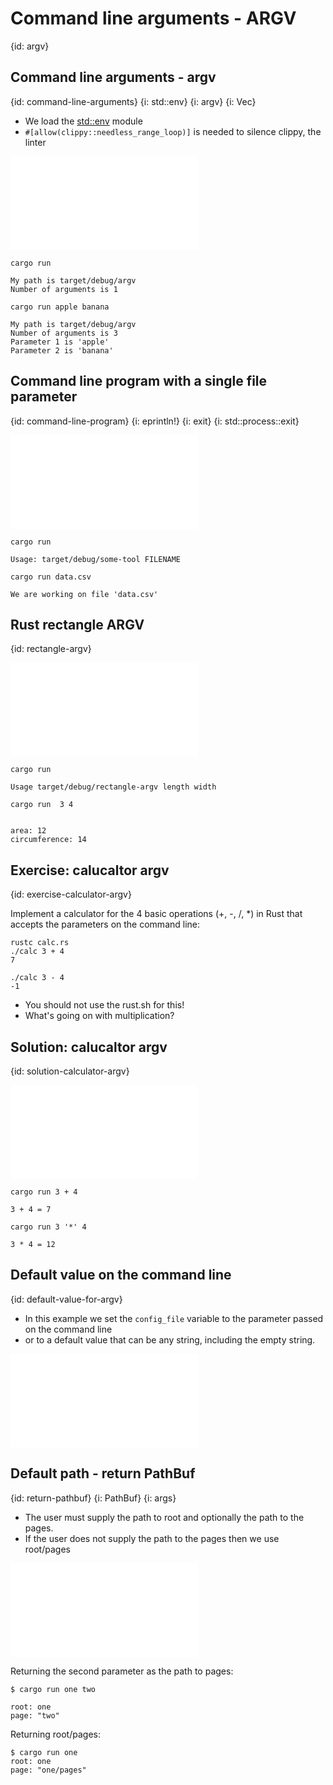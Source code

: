 # Command line arguments - ARGV
{id: argv}

## Command line arguments - argv
{id: command-line-arguments}
{i: std::env}
{i: argv}
{i: Vec}

* We load the [std::env](https://doc.rust-lang.org/std/env/) module
* `#[allow(clippy::needless_range_loop)]` is needed to silence clippy, the linter

![](examples/argv/argv/src/main.rs)

```
cargo run

My path is target/debug/argv
Number of arguments is 1
```

```
cargo run apple banana

My path is target/debug/argv
Number of arguments is 3
Parameter 1 is 'apple'
Parameter 2 is 'banana'
```

## Command line program with a single file parameter
{id: command-line-program}
{i: eprintln!}
{i: exit}
{i: std::process::exit}

![](examples/argv/some-tool/src/main.rs)

```
cargo run

Usage: target/debug/some-tool FILENAME
```

```
cargo run data.csv

We are working on file 'data.csv'
```

## Rust rectangle ARGV
{id: rectangle-argv}

![](examples/argv/rectangle-argv/src/main.rs)

```
cargo run

Usage target/debug/rectangle-argv length width
```

```
cargo run  3 4


area: 12
circumference: 14
```

## Exercise: calucaltor argv
{id: exercise-calculator-argv}

Implement a calculator for the 4 basic operations (+, -, /, *) in Rust that accepts the parameters on the command line:

```
rustc calc.rs
./calc 3 + 4
7

./calc 3 - 4
-1
```

* You should not use the rust.sh for this!
* What's going on with multiplication?


## Solution: calucaltor argv
{id: solution-calculator-argv}

![](examples/argv/calc-argv/src/main.rs)

```
cargo run 3 + 4

3 + 4 = 7
```

```
cargo run 3 '*' 4

3 * 4 = 12
```

## Default value on the command line
{id: default-value-for-argv}

* In this example we set the `config_file` variable to the parameter passed on the command line
* or to a default value that can be any string, including the empty string.

![](examples/argv/default-value/src/main.rs)


## Default path - return PathBuf
{id: return-pathbuf}
{i: PathBuf}
{i: args}

* The user must supply the path to root and optionally the path to the pages.
* If the user does not supply the path to the pages then we use root/pages

![](examples/argv/default-path/src/main.rs)

Returning the second parameter as the path to pages:

```
$ cargo run one two

root: one
page: "two"
```

Returning root/pages:

```
$ cargo run one
root: one
page: "one/pages"
```



